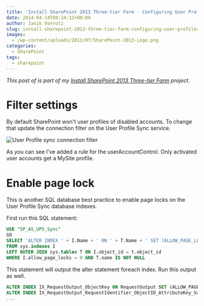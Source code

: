 ```yaml
---
title: 'Install SharePoint 2013 Three-tier Farm - Configuring User Profiles'
date: 2014-04-14T09:24:12+00:00
author: Janik Vonrotz
slug: install-sharepoint-2013-three-tier-farm-configuring-user-profiles
images:
  - /wp-content/uploads/2013/07/SharePoint-2013-Logo.png
categories:
  - SharePoint
tags:
  - sharepoint
---
```

*This post of is part of my [Install SharePoint 2013 Three-tier Farm](https://janikvonrotz.ch/projects/install-sharepoint-2013-three-tier-farm/) project.*

# Filter settings

By default SharePoint won't user profiles of disabled accounts. To change that update the connection filter on the User Profile Sync service.
<!--more-->
![User Profile sync connection filter](/wp-content/uploads/2014/04/User-Profile-sync-connection-filter.png)

As you can see I've added a rule for the userAccountControl. Only activated user accounts get a MySite profile.

# Enable page lock

This is another SQL database best practice to enable page locks on the User Profile Sync database indexes.

First run this SQL statement:

```sql
USE "SP_AS_UPS_Sync"
GO
SELECT 'ALTER INDEX ' + I.Name + ' ON ' + T.Name + ' SET (ALLOW_PAGE_LOCKS = ON)' As Command
FROM sys.indexes I
LEFT OUTER JOIN sys.tables T ON I.object_id = t.object_id
WHERE I.allow_page_locks = 0 AND T.name IS NOT NULL
```

This statement will output the alter statement foreach index. Run this output as well.

```sql
ALTER INDEX IX_RequestOutput_ObjectKey ON RequestOutput SET (ALLOW_PAGE_LOCKS = ON)
ALTER INDEX IX_RequestOutput_RequestIdentifier_ObjectID_AttributeKey_ValueReference ON RequestOutput SET (ALLOW_PAGE_LOCKS = ON)
...
```